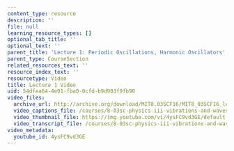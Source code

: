 ```yaml
---
content_type: resource
description: ''
file: null
learning_resource_types: []
optional_tab_title: ''
optional_text: ''
parent_title: 'Lecture 1: Periodic Oscillations, Harmonic Oscillators'
parent_type: CourseSection
related_resources_text: ''
resource_index_text: ''
resourcetype: Video
title: Lecture 1 Video
uid: 54dfea64-4e01-fba0-0cfd-b9d903f9fb90
video_files:
  archive_url: http://archive.org/download/MIT8.03SCF16/MIT8_03SCF16_lec01_300k.mp4
  video_captions_file: /courses/8-03sc-physics-iii-vibrations-and-waves-fall-2016/8085d63bf3f5547d9b04fa06bc67a179_4ysFC9vd3GE.vtt
  video_thumbnail_file: https://img.youtube.com/vi/4ysFC9vd3GE/default.jpg
  video_transcript_file: /courses/8-03sc-physics-iii-vibrations-and-waves-fall-2016/b60b54d53623d627b5580df27fa5d0a1_4ysFC9vd3GE.pdf
video_metadata:
  youtube_id: 4ysFC9vd3GE
---
```

